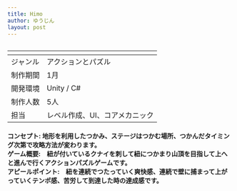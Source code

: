 ```yaml
---
title: Himo
author: ゆうじん
layout: post
---
```


<span class="image featured"><img src="https://yevgeniidimoglo.github.io/Portfolio/assets/images/img/Games/game6.png" alt="" /></span>

<div class="table-wrapper">
  <table>
    <thead>
      <tr>
        <th> </th>
        <th> </th>
      </tr>
    </thead>
    <tbody>
      <tr>
        <td>ジャンル</td>
        <td>アクションとパズル</td>
      </tr>
      <tr>
        <td>制作期間</td>
        <td>1月</td>
      </tr>
      <tr>
        <td>開発環境</td>
        <td>Unity / C#</td>
      </tr>
      <tr>
        <td>制作人数</td>
        <td>5人</td>
      </tr>
      <tr>
        <td>担当</td>
        <td>レベル作成、UI、コアメカニック</td>
      </tr>
    </tbody>
  </table>
</div>

 <p>
    <h4>
    コンセプト: 地形を利用したつかみ、ステージはつかむ場所、つかんだタイミング次第で攻略方法が変わります。<br>
    ゲーム概要:　紐が付いているクナイを刺して紐につかまり山頂を目指して上へと進んで行くアクションパズルゲームです。<br>
    アピールポイント:　紐を連続でつたっていく爽快感、連続で壁に捕まって上がっていくテンポ感、苦労して到達した時の達成感です。
    </h4>
  </p>